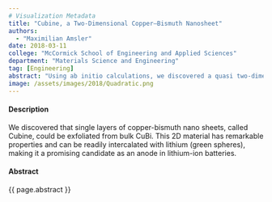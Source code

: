 ```yaml
---
# Visualization Metadata
title: "Cubine, a Two-Dimensional Copper–Bismuth Nanosheet"
authors:
  - "Maximilian Amsler"
date: 2018-03-11
college: "McCormick School of Engineering and Applied Sciences"
department: "Materials Science and Engineering"
tag: [Engineering]
abstract: "Using ab initio calculations, we discovered a quasi two-dimensional copper–bismuth nano sheet, which we call cubine. According to our predictions, single layers of cubine can be isolated from the recently reported high-pressure CuBi bulk material at an extremely low energetic cost, comparable to values to separate single layers of graphene from graphite. Our calculations suggest that cubine has remarkable electronic and electrochemical properties: It is a superconductor with a moderate electron–phonon coupling λ = 0.5, leading to Tc ≈ 1 K, and can be readily intercalated with lithium with a high diffusibility, rendering it a promising candidate material to boost the rate capacity of current electrodes in lithium-ion batteries."
image: /assets/images/2018/Quadratic.png
---
```

#### Description
We discovered that single layers of copper-bismuth nano sheets, called Cubine, could be exfoliated from bulk CuBi. This 2D material has remarkable properties and can be readily intercalated with lithium (green spheres), making it a promising candidate as an anode in lithium-ion batteries.

#### Abstract
{{ page.abstract }}
